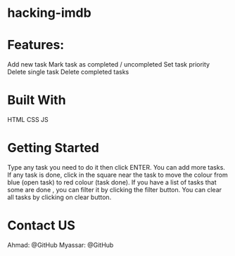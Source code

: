 # hacking-imdb

# Features:
Add new task
Mark task as completed / uncompleted
Set task priority
Delete single task
Delete completed tasks
# Built With
HTML
CSS
JS
# Getting Started
Type any task you need to do it then click ENTER. You can add more tasks.
If any task is done, click in the square near the task to move the colour from blue (open task) to red colour (task done).
If you have a list of tasks that some are done , you can filter it by clicking the filter button.
You can clear all tasks by clicking on clear button.
# Contact US
Ahmad: @GitHub
Myassar: @GitHub
